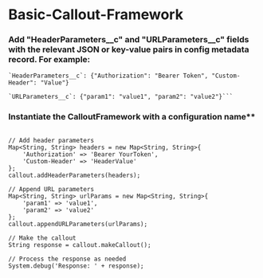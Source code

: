 # Basic-Callout-Framework

### Add "HeaderParameters__c" and "URLParameters__c" fields with the relevant JSON or key-value pairs in config metadata record. For example:

```
`HeaderParameters__c`: {"Authorization": "Bearer Token", "Custom-Header": "Value"}

`URLParameters__c`: {"param1": "value1", "param2": "value2"}```
```


### Instantiate the CalloutFramework with a configuration name**
```CalloutFramework callout = new CalloutFramework('Example_Config');

// Add header parameters
Map<String, String> headers = new Map<String, String>{
    'Authorization' => 'Bearer YourToken',
    'Custom-Header' => 'HeaderValue'
};
callout.addHeaderParameters(headers);

// Append URL parameters
Map<String, String> urlParams = new Map<String, String>{
    'param1' => 'value1',
    'param2' => 'value2'
};
callout.appendURLParameters(urlParams);

// Make the callout
String response = callout.makeCallout();

// Process the response as needed
System.debug('Response: ' + response);
```
